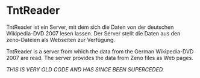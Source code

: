 TntReader
=========

TntReader ist ein Server, mit dem sich die Daten von der deutschen
Wikipedia-DVD 2007 lesen lassen. Der Server stellt die Daten aus
den zeno-Dateien als Webseiten zur Verfügung.

TntReader is a server from which the data from the German
Wikipedia-DVD 2007 are read. The server provides the data
from Zeno files as Web pages.

*THIS IS VERY OLD CODE AND HAS SINCE BEEN SUPERCEDED.*
